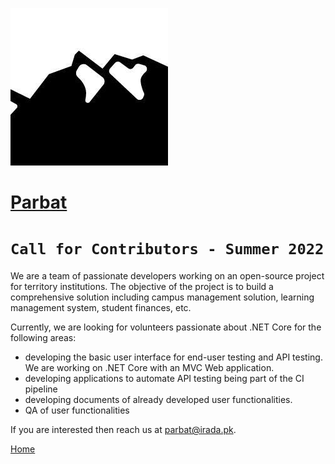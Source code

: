 ![logo](parbat.jpg)
# [Parbat](https://parbatpk.github.io/)

# `Call for Contributors - Summer 2022`

We are a team of passionate developers working on an open-source project for territory institutions. The objective of the project is to build a comprehensive solution including campus management solution, learning management system, student finances, etc.

Currently, we are looking for volunteers passionate about .NET Core for the following areas:

* developing the basic user interface for end-user testing and API testing. We are working on .NET Core with an MVC Web application.
* developing applications to automate API testing being part of the CI pipeline
* developing documents of already developed user functionalities.
* QA of user functionalities

If you are interested then reach us at parbat@irada.pk. 

[Home](https://parbatpk.github.io/)
